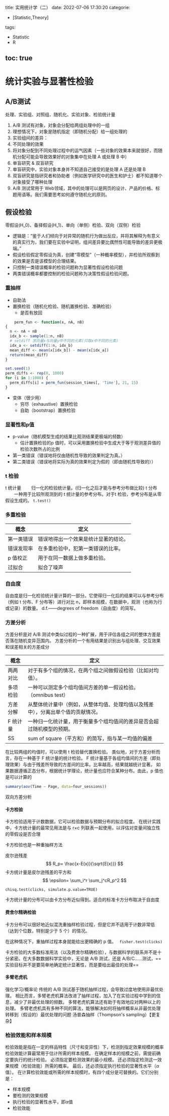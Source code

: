 title: 实用统计学（二）
date: 2022-07-06 17:30:20
categorie:
- [Statistic,Theory]

tags: 
- Statistic
- R

toc: true
---
# 统计实验与显著性检验
## A/B测试
处理、实验组、对照组、随机化、实验对象、检验统计量
1. A/B 测试有对象，对象会分配给两组处理中的一组
1. 理想情况下，对象是随机指定（即随机分配）给一组处理的
1. 实验组间的差异：
  1. 不同处理的效果
  1. 将对象分配到不同处理过程中的运气因素（一些对象的效果本来就很好，而随机分配可能会导致效果好的对象集中在处理 A 或处理 B 中）
1. 单盲研究 & 双盲研究
  1. 单盲研究中，实验对象本身并不知道自己接受的是处理 A 还是处理 B
  1. 双盲研究是指研究者和协助者（例如医学研究中的医生和护士）都不知道哪个对象接受了哪种处理
1. A/B 测试常用于 Web领域，其中的处理可以是网页的设计、产品的价格、标题用语等。我们需要思考如何遵守随机化的原则。


## 假设检验
零假设(H_0)、备择假设(H_1)、单向（单侧）检验、双向（双侧）检验
- 逻辑是：“鉴于人们倾向于对异常的随机行为做出反应，并将其解释为有意义的真实行为，我们要在实验中证明，组间差异要比偶然性可能导致的差异更极端。”
- 假设检验假定零假设为真，创建“零模型”（一种概率模型），并检验所观察到的效果是否是该模型的合理结果。
- 只控制一类错误概率的检验问题称为显著性假设检验问题
- 两类错误概率都要控制的检验问题称为决策性假设检验问题。
  
  
### 重抽样
- 自助法
- 置换检验（随机化检验、随机置换检验、准确检验）
   - 是否有放回
``` R
    perm_fun <- function(x, nA, nB)
{
  n <- nA + nB
  idx_b <- sample(1:n, nB)
  # setdiff 求向量x与向量y中不同的元素(只取x中不同的元素)
  idx_a <- setdiff(1:n, idx_b)
  mean_diff <- mean(x[idx_b]) - mean(x[idx_a])
  return(mean_diff)
}

set.seed(1)
perm_diffs <- rep(0, 1000)
for (i in 1:1000) {
  perm_diffs[i] = perm_fun(session_times[, 'Time'], 21, 15)
}
```
- 变体（很少用）
  - 穷尽（exhaustive）置换检验
  - 自助（bootstrap）置换检验


### 显著性和p值
- p-value（随机模型生成的结果比观测结果更极端的频数）
  - 估计置换检验的p 值时，可以采用置换检验中生成大于等于观测差异值的检验次数所占的比例
- 第一类错误（错误地将仅由随机性导致的效果判定为真。）
- 第二类错误（错误地将实际为真的效果判定为假的（即由随机性导致的））


### t 检验
t 统计量
　　归一化的检验统计量。(归一化之后才能与参考分布做比较)
t 分布
　　一种用于比较所观测到的 t 统计量的参考分布。对于t 检验，参考分布是从零假设生成的。
`t.test()`

### 多重检验
概念|定义
---|---
第一类错误|错误地得出一个效果是统计显著的结论。
错误发现率|在多重检验中，犯第一类错误的比率。
p 值校正|用于在同一数据上做多重检验。
过拟合|拟合了噪声

### 自由度
自由度是归一化检验统计量计算的一部分。它使得归一化后的结果可以与参考分布（例如 t 分布、F 分布等）进行对比
n，即样本规模，在数据中，观测（也称为行或记录）的数量。
d.f.——degrees of freedom（自由度）的简写。
　　
### 方差分析
方差分析是对 A/B 测试中类似过程的一种扩展，用于评估各组之间的整体方差是否落在随机变异范围内。
方差分析的一个有用结果是识别出与组处理、交互效果和误差相关的方差成分

概念|定义
---|---
两两对比|对于有多个组的情况，在两个组之间做假设检验（比如对均值）。
多项检验|一种可以测定多个组均值间方差的单一假设检验。（omnibus test）
方差分解|从整体统计量中（例如，从整体均值、处理均值以及残差中），分离出单个值的贡献情况。
F 统计量|一种归一化统计量，用于衡量多个组均值间的差异是否会超过随机模型的预期。
SS|sum of square（平方和）的简写，指与某一均值的偏差


在比较两组的均值时，可以使用 t 检验替代置换检验。
类似地，对于方差分析而言，存在一种基于 F 统计量的统计检验。
F 统计量基于各组均值间的方差（即处理效果）与由于残差所导致的方差间的比率。比率越高，结果就越统计显著。
如果数据遵循正态分布，根据统计学理论，统计量也应符合某种分布。由此，p 值也是可以计算的
``` R
summary(aov(Time ~ Page, data=four_sessions))
```


双向方差分析


#### 卡方检验
卡方检验适用于计数数据，它可以检验数据与预期分布的拟合程度。
在统计实践中，卡方统计量的最常见用法是与 r×c 列联表一起使用，以评估对变量间独立性的零假设是否合理


卡方检验也是一种重抽样方法

皮尔逊残差
$$
R_p= \frac{x-E(x)}{\sqrt{E(x)}}
$$
卡方统计量是皮尔逊残差的平方和
$$
\epsilon= \sum_i^r \sum_j^cR_p^2
$$

`chisq.test(clicks, simulate.p.value=TRUE)`

卡方统计量的分布可以由卡方分布近似得到。适合的标准卡方分布取决于自由度


#### 费舍尔精确检验
卡方分布可以很好地近似混洗重抽样检验过程，但是它并不适用于计数非常低
（达到个位数，特别是少于 5 个）的情况。

在这种情况下，重抽样过程本身就能给出更精确的 p 值。
` fisher.test(clicks)`

卡方检验的大多数标准用法（以及费舍尔精确检验），与数据科学的联系并不是十分紧密。在大多数数据科学实验中，无论是 A/B 测试，还是 A/B/C……测试，==实验目标并不是要简单地确定统计显著性，而是要给出最佳的处理==

#### 多臂老虎机
强化学习/概率论
传统的 A/B 测试基于随机抽样过程，会导致过度地使用非最优处理。
相比而言，多臂老虎机算法改进了抽样过程，加入了在实验过程中学到的信息，减少了非最优处理的频数。
多臂老虎机算法还有助于有效地应对两种以上的处理。
多臂老虎机具有多种不同的算法，能够解决如何将抽样概率从非最优处理转移到（假设的）最优处理的问题
汤普森抽样（Thompson's sampling）【更复杂】



### 检验效能和样本规模
检验效能是指在一定的样品特性（尺寸和变异性）下，检测到指定效果规模的概率
检验效能计算最常用于估计所需的样本规模。
在确定样本的规模之前，需提前确定要执行的统计检验。
必须指定要检测效果的最小规模。
还必须指定检测这一效果规模（检验效能）所需的概率。
最后，还必须指定执行检验的显著性水平（$\alpha$值）。
在计算检验效能或所需的样本规模时，有四个成分是可替换的。它们分别是：
- 样本规模
- 要检测的效果规模
- 执行检验的显著性水平，即$\alpha$值
- 检验效能